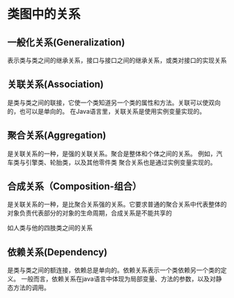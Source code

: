 # 类图中的关系

## 一般化关系(Generalization)
表示类与类之间的继承关系，接口与接口之间的继承关系，或类对接口的实现关系

## 关联关系(Association)
是类与类之间的联接，它使一个类知道另一个类的属性和方法。关联可以使双向的，也可以是单向的。
在Java语言里，关联关系是使用实例变量实现的。

## 聚合关系(Aggregation)
是关联关系的一种，是强的关联关系。聚合是整体和个体之间的关系。
例如，汽车类与引擎类、轮胎类，以及其他零件类
聚合关系也是通过实例变量实现的。

## 合成关系（Composition-组合）
是关联关系的一种，是比聚合关系强的关系。它要求普通的聚合关系中代表整体的对象负责代表部分的对象的生命周期，合成关系是不能共享的

如人类与他的四肢类之间的关系

## 依赖关系(Dependency)
是类与类之间的额连接，依赖总是单向的。依赖关系表示一个类依赖另一个类的定义。
一般而言，依赖关系在java语言中体现为局部变量、方法的参数，以及对静态方法的调用。
